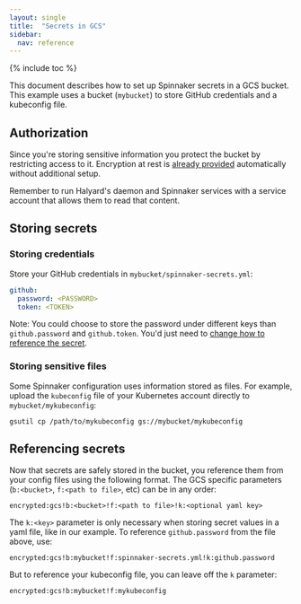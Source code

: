 ```yaml
---
layout: single
title:  "Secrets in GCS"
sidebar:
  nav: reference
---
```


{% include toc %}


This document describes how to set up Spinnaker secrets in a GCS bucket. This example uses a bucket (`mybucket`) to store GitHub credentials and a kubeconfig file.


## Authorization
Since you're storing sensitive information you protect the bucket by restricting access to it. Encryption at rest is [already provided](https://cloud.google.com/storage/docs/encryption/default-keys) automatically without additional setup.

Remember to run Halyard's daemon and Spinnaker services with a service account that allows them to read that content.


## Storing secrets

### Storing credentials
Store your GitHub credentials in `mybucket/spinnaker-secrets.yml`:

```yaml
github:
  password: <PASSWORD>
  token: <TOKEN>
```

Note: You could choose to store the password under different keys than `github.password` and `github.token`. You'd just need to [change how to reference the secret](#referencing-secrets).

### Storing sensitive files
Some Spinnaker configuration uses information stored as files. For example, upload the `kubeconfig` file of your Kubernetes account directly to `mybucket/mykubeconfig`:

```
gsutil cp /path/to/mykubeconfig gs://mybucket/mykubeconfig
```


## Referencing secrets
Now that secrets are safely stored in the bucket, you reference them from your config files using the following format. The GCS specific parameters (`b:<bucket>`, `f:<path to file>`, etc) can be in any order:

```
encrypted:gcs!b:<bucket>!f:<path to file>!k:<optional yaml key>
```

The `k:<key>` parameter is only necessary when storing secret values in a yaml file, like in our example. To reference `github.password` from the file above, use:
```
encrypted:gcs!b:mybucket!f:spinnaker-secrets.yml!k:github.password
```

But to reference your kubeconfig file, you can leave off the `k` parameter:
```
encrypted:gcs!b:mybucket!f:mykubeconfig
```
